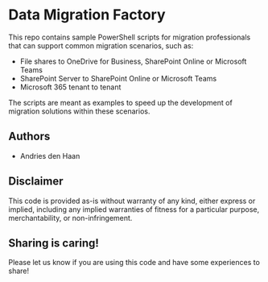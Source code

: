 # Data Migration Factory
This repo contains sample PowerShell scripts for migration professionals that can support common migration scenarios, such as:
* File shares to OneDrive for Business, SharePoint Online or Microsoft Teams
* SharePoint Server to SharePoint Online or Microsoft Teams
* Microsoft 365 tenant to tenant

The scripts are meant as examples to speed up the development of migration solutions within these scenarios.
## Authors
* Andries den Haan
## Disclaimer
This code is provided as-is without warranty of any kind, either express or implied, including any implied warranties of fitness for a particular purpose, merchantability, or non-infringement.
## Sharing is caring!
Please let us know if you are using this code and have some experiences to share!
